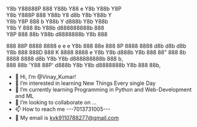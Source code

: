 Y8b Y88888P 888 Y88b Y88     e Y8b     Y88b Y8P       
 Y8b Y888P  888  Y88b Y8    d8b Y8b     Y88b Y        
  Y8b Y8P   888 b Y88b Y   d888b Y8b     Y88b         
   Y8b Y    888 8b Y88b   d888888888b     888         
    Y8P     888 88b Y88b d8888888b Y8b    888         
                                                      
                                                      
888 88P 8888 8888     e   e         e Y8b     888 88e 
888 8P  8888 8888    d8b d8b       d8b Y8b    888 888D
888 K   8888 8888   e Y8b Y8b     d888b Y8b   888 88" 
888 8b  8888 8888  d8b Y8b Y8b   d888888888b  888 b,  
888 88b 'Y88 88P' d888b Y8b Y8b d8888888b Y8b 888 88b,


- 👋 Hi, I’m @Vinay_Kumar!
- 👀 I’m interested in learning New Things Every single Day
- 🌱 I’m currently learning Programming in Python and Web-Development and ML
- 💞️ I’m looking to collaborate on ...
- 📫 How to reach me ---7013731005---
- 📧 My email is kvk9110788277@gmail.com

<!---
Vinay7k7/Vinay7k7 is a ✨ special ✨ repository because its `README.md` (this file) appears on your GitHub profile.
You can click the Preview link to take a look at your changes.
--->
